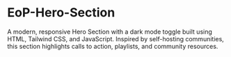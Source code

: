 # EoP-Hero-Section
A modern, responsive Hero Section with a dark mode toggle built using HTML, Tailwind CSS, and JavaScript. Inspired by self-hosting communities, this section highlights calls to action, playlists, and community resources.
